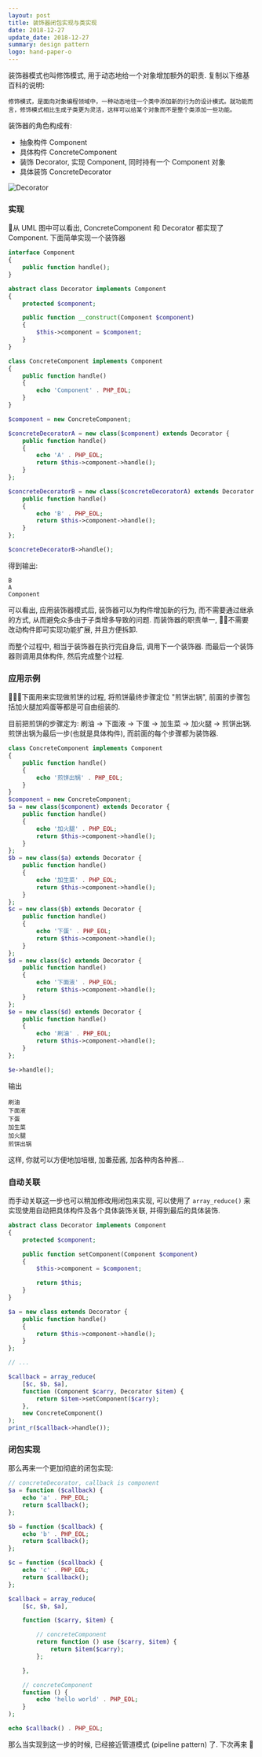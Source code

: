 ```yaml
---
layout: post
title: 装饰器闭包实现与类实现
date: 2018-12-27
update_date: 2018-12-27
summary: design pattern
logo: hand-paper-o
---
```


装饰器模式也叫修饰模式, 用于动态地给一个对象增加额外的职责. 复制以下维基百科的说明:

```
修饰模式，是面向对象编程领域中，一种动态地往一个类中添加新的行为的设计模式。就功能而言，修饰模式相比生成子类更为灵活，这样可以给某个对象而不是整个类添加一些功能。
```

装饰器的角色构成有:
- 抽象构件 Component
- 具体构件 ConcreteComponent
- 装饰 Decorator, 实现 Component, 同时持有一个 Component 对象
- 具体装饰 ConcreteDecorator

![Decorator](/assets/img/design-pattern/decorator/1.png)

### 实现

从 UML 图中可以看出, ConcreteComponent 和 Decorator 都实现了 Component. 下面简单实现一个装饰器

```php
interface Component
{
    public function handle();
}

abstract class Decorator implements Component
{
    protected $component;

    public function __construct(Component $component)
    {
        $this->component = $component;
    }
}

class ConcreteComponent implements Component
{
    public function handle()
    {
        echo 'Component' . PHP_EOL;
    }
}

$component = new ConcreteComponent;

$concreteDecoratorA = new class($component) extends Decorator {
    public function handle()
    {
        echo 'A' . PHP_EOL;
        return $this->component->handle();
    }
};

$concreteDecoratorB = new class($concreteDecoratorA) extends Decorator {
    public function handle()
    {
        echo 'B' . PHP_EOL;
        return $this->component->handle();
    }
};

$concreteDecoratorB->handle();
```

得到输出:

```
B
A
Component
```

可以看出, 应用装饰器模式后, 装饰器可以为构件增加新的行为, 而不需要通过继承的方式, 从而避免众多由于子类增多导致的问题. 而装饰器的职责单一, 不需要改动构件即可实现功能扩展, 并且方便拆卸.

而整个过程中, 相当于装饰器在执行完自身后, 调用下一个装饰器. 而最后一个装饰器则调用具体构件, 然后完成整个过程.

### 应用示例

下面用来实现做煎饼的过程, 将煎饼最终步骤定位 "煎饼出锅", 前面的步骤包括加火腿加鸡蛋等都是可自由组装的.

目前把煎饼的步骤定为: 刷油 -> 下面液 -> 下蛋 -> 加生菜 -> 加火腿 -> 煎饼出锅. 煎饼出锅为最后一步(也就是具体构件), 而前面的每个步骤都为装饰器.

```php
class ConcreteComponent implements Component
{
    public function handle()
    {
        echo '煎饼出锅' . PHP_EOL;
    }
}
$component = new ConcreteComponent;
$a = new class($component) extends Decorator {
    public function handle()
    {
        echo '加火腿' . PHP_EOL;
        return $this->component->handle();
    }
};
$b = new class($a) extends Decorator {
    public function handle()
    {
        echo '加生菜' . PHP_EOL;
        return $this->component->handle();
    }
};
$c = new class($b) extends Decorator {
    public function handle()
    {
        echo '下蛋' . PHP_EOL;
        return $this->component->handle();
    }
};
$d = new class($c) extends Decorator {
    public function handle()
    {
        echo '下面液' . PHP_EOL;
        return $this->component->handle();
    }
};
$e = new class($d) extends Decorator {
    public function handle()
    {
        echo '刷油' . PHP_EOL;
        return $this->component->handle();
    }
};

$e->handle();
```

输出

```
刷油
下面液
下蛋
加生菜
加火腿
煎饼出锅
```

这样, 你就可以方便地加培根, 加番茄酱, 加各种肉各种酱...

### 自动关联

而手动关联这一步也可以稍加修改用闭包来实现, 可以使用了 `array_reduce()` 来实现使用自动把具体构件及各个具体装饰关联, 并得到最后的具体装饰.

```php
abstract class Decorator implements Component
{
    protected $component;

    public function setComponent(Component $component)
    {
        $this->component = $component;

        return $this;
    }
}

$a = new class extends Decorator {
    public function handle()
    {
        return $this->component->handle();
    }
};

// ... 

$callback = array_reduce(
    [$c, $b, $a],
    function (Component $carry, Decorator $item) {
        return $item->setComponent($carry);
    },
    new ConcreteComponent()
);
print_r($callback->handle());
```

### 闭包实现

那么再来一个更加彻底的闭包实现:

```php
// concreteDecorator, callback is component
$a = function ($callback) {
    echo 'a' . PHP_EOL;
    return $callback();
};

$b = function ($callback) {
    echo 'b' . PHP_EOL;
    return $callback();
};

$c = function ($callback) {
    echo 'c' . PHP_EOL;
    return $callback();
};

$callback = array_reduce(
    [$c, $b, $a],

    function ($carry, $item) {

        // concreteComponent
        return function () use ($carry, $item) {
            return $item($carry);
        };

    },

    // concreteComponent
    function () {
        echo 'hello world' . PHP_EOL;
    }
);

echo $callback() . PHP_EOL;
```

那么当实现到这一步的时候, 已经接近管道模式 (pipeline pattern) 了. 下次再来 🤪

